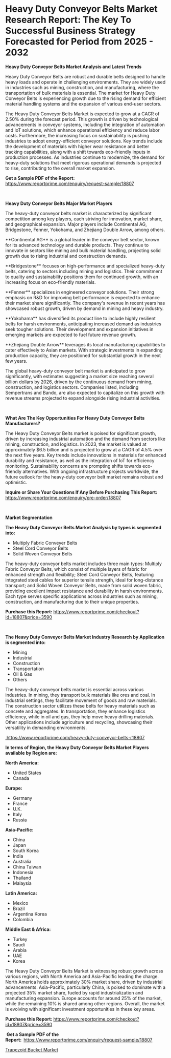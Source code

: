 <p><h1>Heavy Duty Conveyor Belts Market Research Report: The Key To Successful Business Strategy Forecasted for Period from 2025 - 2032</h1></p><p><strong>Heavy Duty Conveyor Belts Market Analysis and Latest Trends</strong></p>
<p><p>Heavy Duty Conveyor Belts are robust and durable belts designed to handle heavy loads and operate in challenging environments. They are widely used in industries such as mining, construction, and manufacturing, where the transportation of bulk materials is essential. The market for Heavy Duty Conveyor Belts is experiencing growth due to the rising demand for efficient material handling systems and the expansion of various end-user sectors.</p><p>The Heavy Duty Conveyor Belts Market is expected to grow at a CAGR of 2.50% during the forecast period. This growth is driven by technological advancements in conveyor systems, including the integration of automation and IoT solutions, which enhance operational efficiency and reduce labor costs. Furthermore, the increasing focus on sustainability is pushing industries to adopt energy-efficient conveyor solutions. Key trends include the development of materials with higher wear resistance and better tracking capabilities, along with a shift towards eco-friendly inputs in production processes. As industries continue to modernize, the demand for heavy-duty solutions that meet rigorous operational demands is projected to rise, contributing to the overall market expansion.</p></p>
<p><strong>Get a Sample PDF of the Report:&nbsp;</strong> <a href="https://www.reportprime.com/enquiry/request-sample/18807?utm_campaign=2752&utm_medium=2&utm_source=Github&utm_content=ia&utm_term=19032025&utm_id=heavy-duty-conveyor-belts">https://www.reportprime.com/enquiry/request-sample/18807</a></p>
<p>&nbsp;</p>
<p><strong>Heavy Duty Conveyor Belts Major Market Players</strong></p>
<p><p>The heavy-duty conveyor belts market is characterized by significant competition among key players, each striving for innovation, market share, and geographical expansion. Major players include Continental AG, Bridgestone, Fenner, Yokohama, and Zhejiang Double Arrow, among others.</p><p>**Continental AG** is a global leader in the conveyor belt sector, known for its advanced technology and durable products. They continue to innovate in sectors like mining and bulk material handling, projecting solid growth due to rising industrial and construction demands. </p><p>**Bridgestone** focuses on high-performance and specialized heavy-duty belts, catering to sectors including mining and logistics. Their commitment to quality and sustainability positions them for continued growth, with an increasing focus on eco-friendly materials.</p><p>**Fenner** specializes in engineered conveyor solutions. Their strong emphasis on R&D for improving belt performance is expected to enhance their market share significantly. The company's revenue in recent years has showcased robust growth, driven by demand in mining and heavy industry.</p><p>**Yokohama** has diversified its product line to include highly resilient belts for harsh environments, anticipating increased demand as industries seek tougher solutions. Their development and expansion initiatives in emerging markets are expected to fuel future revenue growth.</p><p>**Zhejiang Double Arrow** leverages its local manufacturing capabilities to cater effectively to Asian markets. With strategic investments in expanding production capacity, they are positioned for substantial growth in the next few years.</p><p>The global heavy-duty conveyor belt market is anticipated to grow significantly, with estimates suggesting a market size reaching several billion dollars by 2026, driven by the continuous demand from mining, construction, and logistics sectors. Companies listed, including Sempertrans and Bando, are also expected to capitalize on this growth with revenue streams projected to expand alongside rising industrial activities.</p></p>
<p>&nbsp;</p>
<p><strong>What Are The Key Opportunities For Heavy Duty Conveyor Belts Manufacturers?</strong></p>
<p><p>The Heavy Duty Conveyor Belts market is poised for significant growth, driven by increasing industrial automation and the demand from sectors like mining, construction, and logistics. In 2023, the market is valued at approximately $6.5 billion and is projected to grow at a CAGR of 4.5% over the next five years. Key trends include innovations in materials for enhanced durability and resistance, as well as the integration of IoT for efficiency monitoring. Sustainability concerns are prompting shifts towards eco-friendly alternatives. With ongoing infrastructure projects worldwide, the future outlook for the heavy-duty conveyor belt market remains robust and optimistic.</p></p>
<p><strong>Inquire or Share Your Questions If Any Before Purchasing This Report:</strong> <a href="https://www.reportprime.com/enquiry/pre-order/18807?utm_campaign=2752&utm_medium=2&utm_source=Github&utm_content=ia&utm_term=19032025&utm_id=heavy-duty-conveyor-belts">https://www.reportprime.com/enquiry/pre-order/18807</a></p>
<p>&nbsp;</p>
<p><strong>Market Segmentation</strong></p>
<p><strong>The Heavy Duty Conveyor Belts Market Analysis by types is segmented into:</strong></p>
<p><ul><li>Multiply Fabric Conveyer Belts</li><li>Steel Cord Conveyor Belts</li><li>Solid Woven Conveyor Belts</li></ul></p>
<p><p>The heavy-duty conveyor belts market includes three main types: Multiply Fabric Conveyor Belts, which consist of multiple layers of fabric for enhanced strength and flexibility; Steel Cord Conveyor Belts, featuring integrated steel cables for superior tensile strength, ideal for long-distance transport; and Solid Woven Conveyor Belts, made from solid woven fabric, providing excellent impact resistance and durability in harsh environments. Each type serves specific applications across industries such as mining, construction, and manufacturing due to their unique properties.</p></p>
<p><strong>Purchase this Report:&nbsp;</strong><a href="https://www.reportprime.com/checkout?id=18807&price=3590&utm_campaign=2752&utm_medium=2&utm_source=Github&utm_content=ia&utm_term=19032025&utm_id=heavy-duty-conveyor-belts">https://www.reportprime.com/checkout?id=18807&price=3590</a></p>
<p>&nbsp;</p>
<p><strong>The Heavy Duty Conveyor Belts Market Industry Research by Application is segmented into:</strong></p>
<p><ul><li>Mining</li><li>Industrial</li><li>Construction</li><li>Transportation</li><li>Oil & Gas</li><li>Others</li></ul></p>
<p><p>The heavy-duty conveyor belts market is essential across various industries. In mining, they transport bulk materials like ores and coal. In industrial settings, they facilitate movement of goods and raw materials. The construction sector utilizes these belts for heavy materials such as concrete and aggregates. In transportation, they enhance logistics efficiency, while in oil and gas, they help move heavy drilling materials. Other applications include agriculture and recycling, showcasing their versatility in demanding environments.</p></p>
<p><a href="https://www.reportprime.com/heavy-duty-conveyor-belts-r18807?utm_campaign=2752&utm_medium=2&utm_source=Github&utm_content=ia&utm_term=19032025&utm_id=heavy-duty-conveyor-belts">&nbsp;https://www.reportprime.com/heavy-duty-conveyor-belts-r18807</a></p>
<p><strong>In terms of Region, the Heavy Duty Conveyor Belts Market Players available by Region are:</strong></p>
<p>
    <p> <strong> North America: </strong>
        <ul>
            <li>United States</li>
            <li>Canada</li>
        </ul>
        </p> 
    <p> <strong> Europe: </strong>
        <ul>
            <li>Germany</li>
            <li>France</li>
            <li>U.K.</li>
            <li>Italy</li>
            <li>Russia</li>
        </ul>
        </p> 
    <p> <strong> Asia-Pacific: </strong>
        <ul>
            <li>China</li>
            <li>Japan</li>
            <li>South Korea</li>
            <li>India</li>
            <li>Australia</li>
            <li>China Taiwan</li>
            <li>Indonesia</li>
            <li>Thailand</li>
            <li>Malaysia</li>
        </ul>
        </p> 
    <p> <strong> Latin America: </strong>
        <ul>
            <li>Mexico</li>
            <li>Brazil</li>
            <li>Argentina Korea</li>
            <li>Colombia</li>
        </ul>
        </p> 
    <p> <strong> Middle East & Africa: </strong>
        <ul>
            <li>Turkey</li>
            <li>Saudi</li>
            <li>Arabia</li>
            <li>UAE</li>
            <li>Korea</li>
        </ul>
    </p>
    </p>
<p><p>The Heavy Duty Conveyor Belts Market is witnessing robust growth across various regions, with North America and Asia-Pacific leading the charge. North America holds approximately 30% market share, driven by industrial advancements. Asia-Pacific, particularly China, is poised to dominate with a projected 35% market share, fueled by rapid industrialization and manufacturing expansion. Europe accounts for around 25% of the market, while the remaining 10% is shared among other regions. Overall, the market is evolving with significant investment opportunities in these key areas.</p></p>
<p><strong>Purchase this Report: </strong><a href="https://www.reportprime.com/checkout?id=18807&price=3590&utm_campaign=2752&utm_medium=2&utm_source=Github&utm_content=ia&utm_term=19032025&utm_id=heavy-duty-conveyor-belts">https://www.reportprime.com/checkout?id=18807&price=3590</a></p>
<p>&nbsp;<strong>Get a Sample PDF of the Report:&nbsp;&nbsp;</strong><a href="https://www.reportprime.com/enquiry/request-sample/18807?utm_campaign=2752&utm_medium=2&utm_source=Github&utm_content=ia&utm_term=19032025&utm_id=heavy-duty-conveyor-belts">https://www.reportprime.com/enquiry/request-sample/18807</a></p>
<p><strong></strong></p>
<p><p><a href="https://github.com/chaiszepkadk/Market-Research-Report-List-1/blob/main/trapezoid-bucket-market.md?utm_campaign=2752&utm_medium=2&utm_source=Github&utm_content=ia&utm_term=19032025&utm_id=heavy-duty-conveyor-belts">Trapezoid Bucket Market</a></p></p>